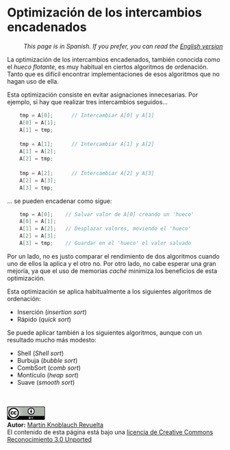 # Optimización de los intercambios encadenados

<p align="right"><i>This page is in Spanish. If you prefer, you can read the <a href="../en/ChainedSwapsOptimization.md">English version</a></i></p>

La optimización de los intercambios encadenados, también conocida como el _hueco flotante_, es muy habitual en ciertos algoritmos de ordenación. Tanto que es difícil encontrar implementaciones de esos algoritmos que no hagan uso de ella.

Esta optimización consiste en evitar asignaciones innecesarias. Por ejemplo, si hay que realizar tres intercambios seguidos...

```C
    tmp = A[0];      // Intercambiar A[0] y A[1]
    A[0] = A[1];
    A[1] = tmp;
    
    tmp = A[1];      // Intercambiar A[1] y A[2]
    A[1] = A[2];
    A[2] = tmp;

    tmp = A[2];      // Intercambiar A[2] y A[3]
    A[2] = A[3];
    A[3] = tmp;
```

... se pueden encadenar como sigue:

```C
    tmp = A[0];    // Salvar valor de A[0] creando un 'hueco'
    A[0] = A[1];
    A[1] = A[2];   // Desplazar valores, moviendo el 'hueco'
    A[2] = A[3];
    A[3] = tmp;    // Guardar en el 'hueco' el valor salvado
```

Por un lado, no es justo comparar el rendimiento de dos algoritmos cuando uno de ellos la aplica y el otro no. Por otro lado, no cabe esperar una gran mejoría, ya que el uso de memorias _caché_ minimiza los beneficios de esta optimización.

Esta optimización se aplica habitualmente a los siguientes algoritmos de ordenación:

   + Inserción (_insertion sort_)
   + Rápido (_quick sort_)

Se puede aplicar también a los siguientes algoritmos, aunque con un resultado mucho más modesto:

   + Shell (_Shell sort_)
   + Burbuja (_bubble sort_)
   + CombSort (_comb sort_)
   + Montículo (_heap sort_)
   + Suave (_smooth sort_)


<br><br>
<a href='../LICENSE'><img src='../img/cc_by_88x31.png' alt='Creative Commons License' /></a><br>
**Autor:** [Martín Knoblauch Revuelta](http://www.mkrevuelta.com/es/acerca-de-mi/)<br>
El contenido de esta página está bajo una [licencia de Creative Commons Reconocimiento 3.0 Unported](../LICENSE)</a>

